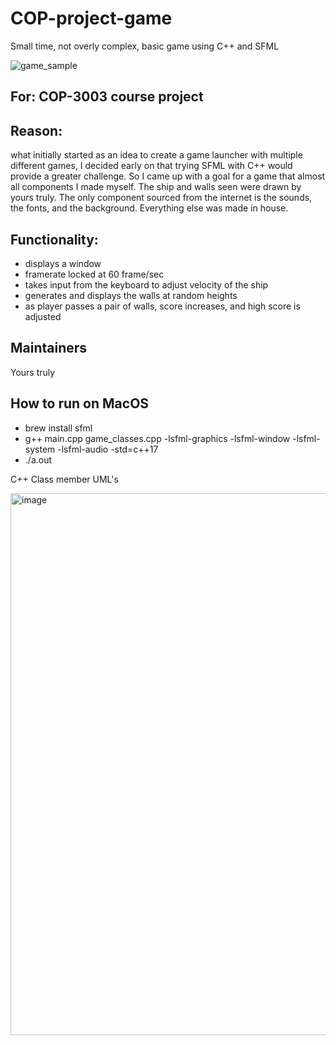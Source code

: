 # COP-project-game
Small time, not overly complex, basic game using C++ and SFML

![game_sample](https://user-images.githubusercontent.com/122639149/234976748-88022279-8526-4e2a-be4b-b4431323bdfe.gif)

## For: COP-3003 course project

## Reason: 
what initially started as an idea to create a game launcher with multiple different games, I decided early on that trying SFML with C++ would provide a greater challenge. So I came up with a goal for a game that almost all components I made myself. The ship and walls seen were drawn by yours truly. The only component sourced from the internet is the sounds, the fonts, and the background. Everything else was made in house. 

## Functionality: 
- displays a window
- framerate locked at 60 frame/sec
- takes input from the keyboard to adjust velocity of the ship
- generates and displays the walls at random heights
- as player passes a pair of walls, score increases, and high score is adjusted

## Maintainers
Yours truly

## How to run on MacOS

- brew install sfml
- g++ main.cpp game_classes.cpp -lsfml-graphics -lsfml-window -lsfml-system -lsfml-audio -std=c++17
- ./a.out


C++ Class member UML's

<img width="867" alt="image" src="https://user-images.githubusercontent.com/122639149/234980038-f1604e23-1d01-454c-866e-e23ce8414138.png">

